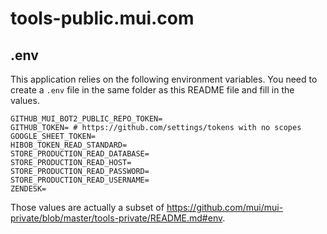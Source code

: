 # tools-public.mui.com

## .env

This application relies on the following environment variables.
You need to create a `.env` file in the same folder as this README file and fill in the values.

```shell
GITHUB_MUI_BOT2_PUBLIC_REPO_TOKEN=
GITHUB_TOKEN= # https://github.com/settings/tokens with no scopes
GOOGLE_SHEET_TOKEN=
HIBOB_TOKEN_READ_STANDARD=
STORE_PRODUCTION_READ_DATABASE=
STORE_PRODUCTION_READ_HOST=
STORE_PRODUCTION_READ_PASSWORD=
STORE_PRODUCTION_READ_USERNAME=
ZENDESK=
```

Those values are actually a subset of https://github.com/mui/mui-private/blob/master/tools-private/README.md#env.
